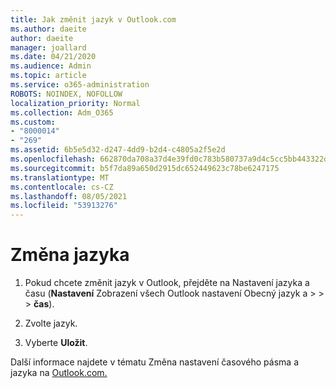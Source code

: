 ```yaml
---
title: Jak změnit jazyk v Outlook.com
ms.author: daeite
author: daeite
manager: joallard
ms.date: 04/21/2020
ms.audience: Admin
ms.topic: article
ms.service: o365-administration
ROBOTS: NOINDEX, NOFOLLOW
localization_priority: Normal
ms.collection: Adm_O365
ms.custom:
- "8000014"
- "269"
ms.assetid: 6b5e5d32-d247-4dd9-b2d4-c4805a2f5e2d
ms.openlocfilehash: 662870da708a37d4e39fd0c783b580737a9d4c5cc5bb443322d517023bd938d2
ms.sourcegitcommit: b5f7da89a650d2915dc652449623c78be6247175
ms.translationtype: MT
ms.contentlocale: cs-CZ
ms.lasthandoff: 08/05/2021
ms.locfileid: "53913276"
---
```

# <a name="change-your-language"></a>Změna jazyka

1. Pokud chcete změnit jazyk v Outlook, [](https://outlook.live.com/mail/options/general/timeAndLanguage/regional) přejděte na Nastavení jazyka a času (**Nastavení** Zobrazení všech Outlook nastavení Obecný jazyk a \>   >    >  **čas**).

2. Zvolte jazyk.

3. Vyberte **Uložit**.

Další informace najdete v tématu Změna nastavení časového pásma a jazyka na [Outlook.com.](https://go.microsoft.com/fwlink/p/?linkid=873132)
